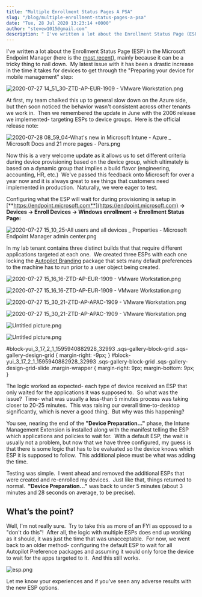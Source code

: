 ```yaml
---
title: "Multiple Enrollment Status Pages A PSA"
slug: "/blog/multiple-enrollment-status-pages-a-psa"
date: "Tue, 28 Jul 2020 13:23:14 +0000"
author: "stevew1015@gmail.com"
description: " I've written a lot about the Enrollment Status Page (ESP) in the Microsoft Endpoint Manager (here is the most recent), mainly because it can be a tricky thing to nail down.&nbsp; My latest issue with it has been a drastic increase in the time it takes for devices"
---
```


I've written a lot about the Enrollment Status Page (ESP) in the Microsoft Endpoint Manager (here is the [most recent](https://www.getrubix.com/blog/please-wait)), mainly because it can be a tricky thing to nail down.  My latest issue with it has been a drastic increase in the time it takes for devices to get through the "Preparing your device for mobile management" step:

![2020-07-27 14_51_30-ZTD-AP-EUR-1909 - VMware Workstation.png](https://getrubixsitecms.blob.core.windows.net/public-assets/content/v1/5dd365a31aa1fd743bc30b8e/1595941042596-FVH7MG1PLSRM6SQKNKN6/2020-07-27+14_51_30-ZTD-AP-EUR-1909+-+VMware+Workstation.png)

At first, my team chalked this up to general slow down on the Azure side, but then soon noticed the behavior wasn't consistent across other tenants we work in.  Then we remembered the update in June with the 2006 release we implemented- targeting ESPs to device groups.  Here is the official release note:

![2020-07-28 08_59_04-What's new in Microsoft Intune - Azure _ Microsoft Docs and 21 more pages - Pers.png](https://getrubixsitecms.blob.core.windows.net/public-assets/content/v1/5dd365a31aa1fd743bc30b8e/1595941176064-LVEHDAR8JOK50E11VW7M/2020-07-28+08_59_04-What%27s+new+in+Microsoft+Intune+-+Azure+_+Microsoft+Docs+and+21+more+pages+-+Pers.png)

Now this is a very welcome update as it allows us to set different criteria during device provisioning based on the device group, which ultimately is based on a dynamic group that implies a build flavor (engineering, accounting, HR, etc.)  We've passed this feedback onto Microsoft for over a year now and it is always great to see things that customers need implemented in production.  Naturally, we were eager to test.

Configuring what the ESP will wait for during provisioning is setup in [**https://endpoint.microsoft.com**](https://endpoint.microsoft.com) **-> Devices -> Enroll Devices -> Windows enrollment -> Enrollment Status Page:**

![2020-07-27 15_10_25-All users and all devices _ Properties - Microsoft Endpoint Manager admin center.png](https://getrubixsitecms.blob.core.windows.net/public-assets/content/v1/5dd365a31aa1fd743bc30b8e/1595941242181-XJJCWSXIC0EDPU44G22P/2020-07-27+15_10_25-All+users+and+all+devices+_+Properties+-+Microsoft+Endpoint+Manager+admin+center.png)

In my lab tenant contains three distinct builds that that require different applications targeted at each one.  We created three ESPs with each one locking the [Autopilot Branding](https://github.com/mtniehaus/AutopilotBranding) package that sets many default preferences to the machine has to run prior to a user object being created.

![2020-07-27 15_16_16-ZTD-AP-EUR-1909 - VMware Workstation.png](https://getrubixsitecms.blob.core.windows.net/public-assets/content/v1/5dd365a31aa1fd743bc30b8e/1595941288638-25X1G9YX8D8BRN4PQ8PD/2020-07-27+15_16_16-ZTD-AP-EUR-1909+-+VMware+Workstation.png)

![2020-07-27 15_16_16-ZTD-AP-EUR-1909 - VMware Workstation.png](https://getrubixsitecms.blob.core.windows.net/public-assets/content/v1/5dd365a31aa1fd743bc30b8e/1595941288638-25X1G9YX8D8BRN4PQ8PD/2020-07-27+15_16_16-ZTD-AP-EUR-1909+-+VMware+Workstation.png)

![2020-07-27 15_30_21-ZTD-AP-APAC-1909 - VMware Workstation.png](https://getrubixsitecms.blob.core.windows.net/public-assets/content/v1/5dd365a31aa1fd743bc30b8e/1595941296403-WPFOBNQWK04168V4XTB5/2020-07-27+15_30_21-ZTD-AP-APAC-1909+-+VMware+Workstation.png)

![2020-07-27 15_30_21-ZTD-AP-APAC-1909 - VMware Workstation.png](https://getrubixsitecms.blob.core.windows.net/public-assets/content/v1/5dd365a31aa1fd743bc30b8e/1595941296403-WPFOBNQWK04168V4XTB5/2020-07-27+15_30_21-ZTD-AP-APAC-1909+-+VMware+Workstation.png)

![Untitled picture.png](https://getrubixsitecms.blob.core.windows.net/public-assets/content/v1/5dd365a31aa1fd743bc30b8e/1595941296443-YVCHVSB3B6ZLFXH48QOU/Untitled+picture.png)

![Untitled picture.png](https://getrubixsitecms.blob.core.windows.net/public-assets/content/v1/5dd365a31aa1fd743bc30b8e/1595941296443-YVCHVSB3B6ZLFXH48QOU/Untitled+picture.png)

#block-yui\_3\_17\_2\_1\_1595940882928\_32993 .sqs-gallery-block-grid .sqs-gallery-design-grid { margin-right: -9px; } #block-yui\_3\_17\_2\_1\_1595940882928\_32993 .sqs-gallery-block-grid .sqs-gallery-design-grid-slide .margin-wrapper { margin-right: 9px; margin-bottom: 9px; }

The logic worked as expected- each type of device received an ESP that only waited for the applications it was supposed to.  So what was the issue?  Time- what was usually a less-than 5 minutes process was taking closer to 20-25 minutes.  This was raising our overall time-to-desktop significantly, which is never a good thing.  But why was this happening?

You see, nearing the end of the **"Device Preparation…"** phase, the Intune Management Extension is installed along with the manifest telling the ESP which applications and policies to wait for.  With a default ESP, the wait is usually not a problem, but now that we have three configured, my guess is that there is some logic that has to be evaluated so the device knows which ESP it is supposed to follow.  This additional piece must be what was adding the time.

Testing was simple.  I went ahead and removed the additional ESPs that were created and re-enrolled my devices.  Just like that, things returned to normal.  **"Device Preparation…"** was back to under 5 minutes (about 3 minutes and 28 seconds on average, to be precise).

What’s the point?
-----------------

Well, I'm not really sure.  Try to take this as more of an FYI as opposed to a "don't do this"!  After all, the logic with multiple ESPs does end up working as it should, it was just the time that was unacceptable.  For now, we went back to an older method- configuring the default ESP to wait for all Autopilot Preference packages and assuming it would only force the device to wait for the apps targeted to it.  And this still works.

![esp.png](https://getrubixsitecms.blob.core.windows.net/public-assets/content/v1/5dd365a31aa1fd743bc30b8e/1595941411284-1FSULB9GHY56Y1YMREYA/esp.png)

Let me know your experiences and if you've seen any adverse results with the new ESP options.
